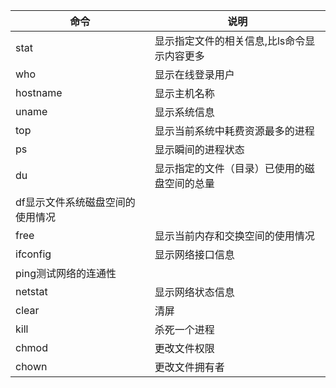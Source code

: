 | 命令 | 说明 |
| --- | --- |
|stat|显示指定文件的相关信息,比ls命令显示内容更多|
|who|显示在线登录用户|
|hostname|显示主机名称|
|uname|显示系统信息|
|top|显示当前系统中耗费资源最多的进程|
|ps|显示瞬间的进程状态|
|du|显示指定的文件（目录）已使用的磁盘空间的总量|
|df显示文件系统磁盘空间的使用情况|
|free|显示当前内存和交换空间的使用情况|
|ifconfig|显示网络接口信息|
|ping测试网络的连通性|
|netstat|显示网络状态信息|
|clear|清屏|
|kill|杀死一个进程|
|chmod|更改文件权限|
|chown|更改文件拥有者|